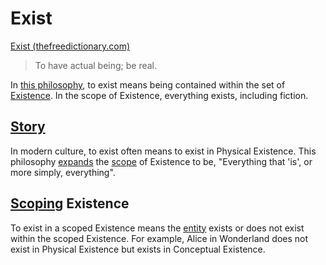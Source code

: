 # Exist

<a href="http://www.thefreedictionary.com/exist" target="_blank">Exist (thefreedictionary.com)</a>

> To have actual being; be real.

In [this philosophy](./this-philosophy.md), to exist means being contained within the set of [Existence](./existence.md). In the scope of Existence, everything exists, including fiction.

## [Story](./story.md)

In modern culture, to exist often means to exist in Physical Existence. This philosophy [expands](./expanding-consciousness.md) the [scope](./scope) of Existence to be, "Everything that 'is', or more simply, everything".

## [Scoping](./scope.md) Existence

To exist in a scoped Existence means the [entity](./entity.md) exists or does not exist within the scoped Existence. For example, Alice in Wonderland does not exist in Physical Existence but exists in Conceptual Existence.
